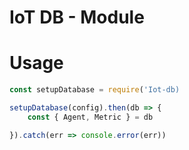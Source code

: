 # IoT DB - Module

# Usage

```js
const setupDatabase = require('Iot-db)

setupDatabase(config).then(db => {
    const { Agent, Metric } = db

}).catch(err => console.error(err))
```